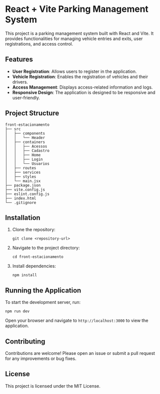# React + Vite Parking Management System

This project is a parking management system built with React and Vite. It provides functionalities for managing vehicle entries and exits, user registrations, and access control.

## Features

- **User Registration**: Allows users to register in the application.
- **Vehicle Registration**: Enables the registration of vehicles and their drivers.
- **Access Management**: Displays access-related information and logs.
- **Responsive Design**: The application is designed to be responsive and user-friendly.

## Project Structure

```
front-estacionamento
├── src
│   ├── components
│   │   └── Header
│   ├── containers
│   │   ├── Acessos
│   │   ├── Cadastro
│   │   ├── Home
│   │   ├── Login
│   │   └── Usuarios
│   ├── routes
│   ├── services
│   ├── styles
│   └── main.jsx
├── package.json
├── vite.config.js
├── eslint.config.js
├── index.html
└── .gitignore
```

## Installation

1. Clone the repository:
   ```
   git clone <repository-url>
   ```
2. Navigate to the project directory:
   ```
   cd front-estacionamento
   ```
3. Install dependencies:
   ```
   npm install
   ```

## Running the Application

To start the development server, run:
```
npm run dev
```
Open your browser and navigate to `http://localhost:3000` to view the application.

## Contributing

Contributions are welcome! Please open an issue or submit a pull request for any improvements or bug fixes.

## License

This project is licensed under the MIT License.